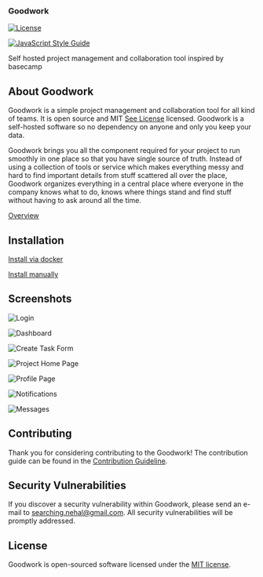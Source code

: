 ### Goodwork
[![License](http://img.shields.io/badge/license-MIT-brightgreen.svg?style=flat-square)](https://github.com/iluminar/goodwork/blob/dev/LICENSE)

[![JavaScript Style Guide](https://img.shields.io/badge/code_style-standard-brightgreen.svg)](https://standardjs.com)

Self hosted project management and collaboration tool inspired by basecamp

## About Goodwork

Goodwork is a simple project management and collaboration tool for all kind of teams. It is open source and MIT [See License](https://github.com/iluminar/goodwork/blob/dev/LICENSE) licensed. Goodwork is a self-hosted software so no dependency on anyone and only you keep your data.

Goodwork brings you all the component required for your project to run smoothly in one place so that you have single source of truth. Instead of using a collection of tools or service which makes everything messy and hard to find important details from stuff scattered all over the place, Goodwork organizes everything in a central place where everyone in the company knows what to do, knows where things stand and find stuff without having to ask around all the time.

[Overview](https://github.com/iluminar/goodwork/wiki/Overview)


## Installation

[Install via docker](https://github.com/iluminar/goodwork/wiki/Installation#setup-using-docker)

[Install manually](https://github.com/iluminar/goodwork/wiki/Installation#setup-usual-way-if-youre-not-using-docker)


## Screenshots

![Login](https://i.imgur.com/hcSwUA5.png)

![Dashboard](https://i.imgur.com/R6UOAmu.png)

![Create Task Form](https://i.imgur.com/QlkS0IJ.png)

![Project Home Page](https://i.imgur.com/ksmmfAo.png)

![Profile Page](https://i.imgur.com/jIN7FQL.png)

![Notifications](https://i.imgur.com/XGdakw9.png)

![Messages](https://i.imgur.com/Qb9hkc6.png)

## Contributing

Thank you for considering contributing to the Goodwork! The contribution guide can be found in the [Contribution Guideline](https://github.com/iluminar/goodwork/wiki/Contribution-Guideline).

## Security Vulnerabilities

If you discover a security vulnerability within Goodwork, please send an e-mail to searching.nehal@gmail.com. All security vulnerabilities will be promptly addressed.

## License

Goodwork is open-sourced software licensed under the [MIT license](http://opensource.org/licenses/MIT).
